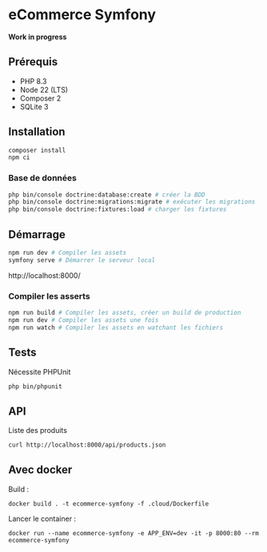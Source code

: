 # eCommerce Symfony
**Work in progress**

## Prérequis
- PHP 8.3
- Node 22 (LTS)
- Composer 2
- SQLite 3

## Installation
```bash
composer install
npm ci
```
### Base de données
```bash
php bin/console doctrine:database:create # créer la BDD
php bin/console doctrine:migrations:migrate # exécuter les migrations
php bin/console doctrine:fixtures:load # charger les fixtures
```

## Démarrage
```bash
npm run dev # Compiler les assets
symfony serve # Démarrer le serveur local
```
http://localhost:8000/

### Compiler les asserts
```bash
npm run build # Compiler les assets, créer un build de production
npm run dev # Compiler les assets une fois
npm run watch # Compiler les assets en watchant les fichiers
```

## Tests
Nécessite PHPUnit
```bash
php bin/phpunit
```

## API
Liste des produits
```bash
curl http://localhost:8000/api/products.json
```
## Avec docker
Build :
 ```shell
docker build . -t ecommerce-symfony -f .cloud/Dockerfile
```
Lancer le container : 
 ```shell
docker run --name ecommerce-symfony -e APP_ENV=dev -it -p 8000:80 --rm ecommerce-symfony
```

